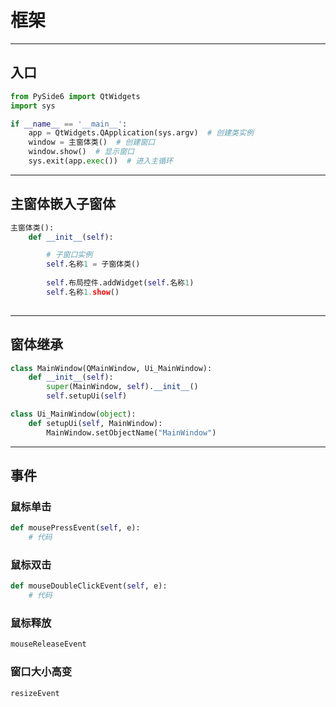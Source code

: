 # 框架


---
## 入口


```python
from PySide6 import QtWidgets
import sys

if __name__ == '__main__':
    app = QtWidgets.QApplication(sys.argv)  # 创建类实例
    window = 主窗体类()  # 创建窗口
    window.show()  # 显示窗口
    sys.exit(app.exec())  # 进入主循环	
```

---

## 主窗体嵌入子窗体

```python
主窗体类():
    def __init__(self):

        # 子窗口实例
        self.名称1 = 子窗体类()
	
        self.布局控件.addWidget(self.名称1)
        self.名称1.show()
        
```

---
## 窗体继承

```python
class MainWindow(QMainWindow, Ui_MainWindow):
    def __init__(self):
        super(MainWindow, self).__init__()
        self.setupUi(self)

class Ui_MainWindow(object):
    def setupUi(self, MainWindow):
        MainWindow.setObjectName("MainWindow")
```

---
## 事件

### 鼠标单击

```python
def mousePressEvent(self, e):
    # 代码
```

### 鼠标双击

```python
def mouseDoubleClickEvent(self, e):
    # 代码
```

### 鼠标释放

```python
mouseReleaseEvent
```

### 窗口大小高变

```python
resizeEvent
```

